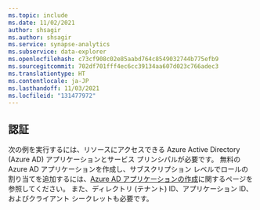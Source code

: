 ```yaml
---
ms.topic: include
ms.date: 11/02/2021
author: shsagir
ms.author: shsagir
ms.service: synapse-analytics
ms.subservice: data-explorer
ms.openlocfilehash: c73cf908c02e85aabd764c8549032744b775efb9
ms.sourcegitcommit: 702df701fff4ec6cc39134aa607d023c766adec3
ms.translationtype: HT
ms.contentlocale: ja-JP
ms.lasthandoff: 11/03/2021
ms.locfileid: "131477972"
---
```

## <a name="authentication"></a>認証

次の例を実行するには、リソースにアクセスできる Azure Active Directory (Azure AD) アプリケーションとサービス プリンシパルが必要です。 無料の Azure AD アプリケーションを作成し、サブスクリプション レベルでロールの割り当てを追加するには、[Azure AD アプリケーションの作成](/azure/active-directory/develop/howto-create-service-principal-portal)に関するページを参照してください。 また、ディレクトリ (テナント) ID、アプリケーション ID、およびクライアント シークレットも必要です。
